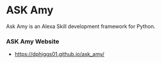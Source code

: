 # ASK Amy

Ask Amy is an Alexa Skill development framework for Python.

### ASK Amy Website

*  https://dphiggs01.github.io/ask_amy/

